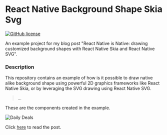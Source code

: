 # React Native Background Shape Skia Svg

[![GitHub license](https://img.shields.io/badge/license-MIT-blue.svg)](https://raw.githubusercontent.com/chicio/Daily-Deals-Skia-SVG/master/LICENSE.md)

An example project for my blog post "React Native is Native:
drawing customized background shapes with React Native Skia and React Native SVG".

### Description

This repository contains an example of how
is it possible to draw native alike background shape using powerful 2D graphics frameworks like React Native Skia,
or by leveraging the SVG drawing using React Native SVG.

> ...

These are the components created in the example.

![Daily Deals](https://github.com/chicio/React-Native-Background-Shape-Skia-Svg/blob/main/daily-deals-featured.jpg?raw=true)


Click [here](XXXX "React Native is Native:
drawing highly customized background shapes with React Native Skia and React Native SVG") to read the post.
